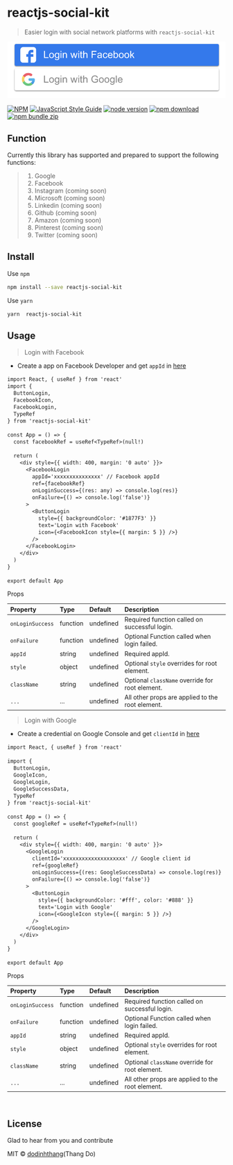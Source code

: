 # reactjs-social-kit

> Easier login with social network platforms with `reactjs-social-kit`

![img-description](./demo.png)

[![NPM](https://img.shields.io/npm/v/reactjs-social-kit.svg)](https://www.npmjs.com/package/reactjs-social-kit)
[![JavaScript Style Guide](https://img.shields.io/badge/code_style-standard-brightgreen.svg)](https://standardjs.com)
[![node version](https://img.shields.io/badge/node.js-%3E=_6-green.svg?style=flat)](http://nodejs.org/download/)
[![npm download](https://img.shields.io/npm/dm/reactjs-social-kit.svg?style=flat)](https://www.npmjs.com/package/reactjs-social-kit)
[![npm bundle zip](https://img.shields.io/bundlephobia/minzip/reactjs-social-kit?style=flat)](https://www.npmjs.com/package/reactjs-social-kit)

## Function

Currently this library has supported and prepared to support the following functions:
> 1.  Google
> 2.  Facebook
> 3.  Instagram (coming soon)
> 4.  Microsoft (coming soon)
> 5.  Linkedin (coming soon)
> 6.  Github (coming soon)
> 7.  Amazon (coming soon)
> 8.  Pinterest (coming soon)
> 9.  Twitter (coming soon)

## Install

Use `npm`

```bash
npm install --save reactjs-social-kit
```

Use `yarn`

```bash
yarn  reactjs-social-kit
```

## Usage

> Login with Facebook

- Create a app on Facebook Developer and get `appId` in [here](https://developers.facebook.com/apps/)

```tsx
import React, { useRef } from 'react'
import {
  ButtonLogin,
  FacebookIcon,
  FacebookLogin,
  TypeRef
} from 'reactjs-social-kit'

const App = () => {
  const facebookRef = useRef<TypeRef>(null!)

  return (
    <div style={{ width: 400, margin: '0 auto' }}>
      <FacebookLogin
        appId='xxxxxxxxxxxxxxx' // Facebook appId
        ref={facebookRef}
        onLoginSuccess={(res: any) => console.log(res)}
        onFailure={() => console.log('false')}
      >
        <ButtonLogin
          style={{ backgroundColor: '#1877F3' }}
          text='Login with Facebook'
          icon={<FacebookIcon style={{ margin: 5 }} />}
        />
      </FacebookLogin>
    </div>
  )
}

export default App
```
Props

| Property         | Type     | Default   | Description                                      |
| :--------------- | :------- | :-------- | :----------------------------------------------- |
| `onLoginSuccess` | function | undefined | Required function called on successful login.    |
| `onFailure`      | function | undefined | Optional Function called when login failed.      |
| `appId`          | string   | undefined | Required appId.                                  |
| `style`          | object   | undefined | Optional `style` overrides for root element.     |
| `className`      | string   | undefined | Optional `className` override for root element.  |
| `...`            | ...      | undefined | All other props are applied to the root element. |

> Login with Google

- Create a credential on Google Console and get `clientId` in [here](https://console.developers.google.com/apis/credentials)

```tsx
import React, { useRef } from 'react'

import {
  ButtonLogin,
  GoogleIcon,
  GoogleLogin,
  GoogleSuccessData,
  TypeRef
} from 'reactjs-social-kit'

const App = () => {
  const googleRef = useRef<TypeRef>(null!)

  return (
    <div style={{ width: 400, margin: '0 auto' }}>
      <GoogleLogin
        clientId='xxxxxxxxxxxxxxxxxxxx' // Google client id
        ref={googleRef}
        onLoginSuccess={(res: GoogleSuccessData) => console.log(res)}
        onFailure={() => console.log('false')}
      >
        <ButtonLogin
          style={{ backgroundColor: '#fff', color: '#888' }}
          text='Login with Google'
          icon={<GoogleIcon style={{ margin: 5 }} />}
        />
      </GoogleLogin>
    </div>
  )
}

export default App
```

Props

| Property         | Type     | Default   | Description                                      |
| :--------------- | :------- | :-------- | :----------------------------------------------- |
| `onLoginSuccess` | function | undefined | Required function called on successful login.    |
| `onFailure`      | function | undefined | Optional Function called when login failed.      |
| `appId`          | string   | undefined | Required appId.                                  |
| `style`          | object   | undefined | Optional `style` overrides for root element.     |
| `className`      | string   | undefined | Optional `className` override for root element.  |
| `...`            | ...      | undefined | All other props are applied to the root element. |

<br/>

## License
Glad to hear from you and contribute

MIT © [dodinhthang](https://github.com/dodinhthang)(Thang Do)
